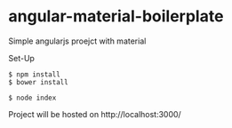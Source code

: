 # angular-material-boilerplate

Simple angularjs proejct with material 

Set-Up
```
$ npm install
$ bower install 
```

```
$ node index
```

Project will be hosted on http://localhost:3000/
